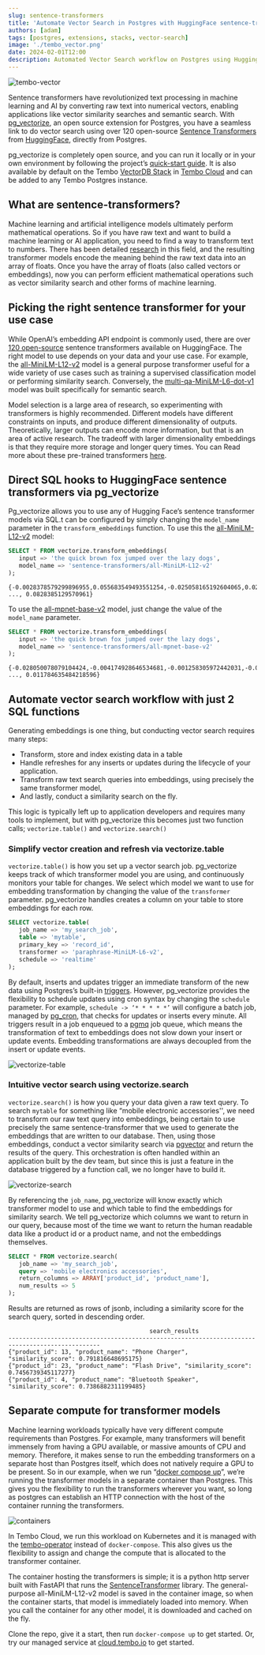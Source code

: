 ```yaml
---
slug: sentence-transformers
title: 'Automate Vector Search in Postgres with HuggingFace sentence-transformers and pg_vectorize'
authors: [adam]
tags: [postgres, extensions, stacks, vector-search]
image: './tembo_vector.png'
date: 2024-02-01T12:00
description: Automated Vector Search workflow on Postgres using Hugging Face sentence-transformers and pg_vectorize
---
```


![tembo-vector](./tembo_vector.png "tembo-vector")

Sentence transformers have revolutionized text processing in machine learning and AI by converting raw text into numerical vectors, enabling applications like vector similarity searches and semantic search. With [pg_vectorize](https://github.com/tembo-io/pg_vectorize), an open source extension for Postgres, you have a seamless link to do vector search using over 120 open-source [Sentence Transformers](https://huggingface.co/sentence-transformers) from [HuggingFace](https://huggingface.co), directly from Postgres.

pg_vectorize is completely open source, and you can run it locally or in your own environment by following the project’s [quick-start guide](https://github.com/tembo-io/pg_vectorize?tab=readme-ov-file#pg_vectorize). It is also available by default on the Tembo [VectorDB Stack](https://tembo.io/docs/tembo-stacks/vector-db) in [Tembo Cloud](https://tembo.io) and can be added to any Tembo Postgres instance.

## What are sentence-transformers?

Machine learning and artificial intelligence models ultimately perform mathematical operations. So if you have raw text and want to build a machine learning or AI application, you need to find a way to transform text to numbers. There has been detailed [research](https://arxiv.org/abs/1908.10084) in this field, and  the resulting transformer models encode the meaning behind the raw text data into an array of floats. Once you have the array of floats (also called vectors or embeddings), now you can perform efficient mathematical operations such as vector similarity search and other forms of machine learning. 

## Picking the right sentence transformer for your use case

While OpenAI’s embedding API endpoint is commonly used, there are over [120 open-source](https://huggingface.co/sentence-transformers) sentence transformers available on HuggingFace. The right model to use depends on your data and your use case. For example, the [all-MiniLM-L12-v2](https://huggingface.co/sentence-transformers/all-MiniLM-L12-v2) model is a general purpose transformer useful for a wide variety of use cases such as training a supervised classification model or performing similarity search. Conversely, the [multi-qa-MiniLM-L6-dot-v1](https://huggingface.co/sentence-transformers/multi-qa-MiniLM-L6-dot-v1) model was built specifically for semantic search.

Model selection is a large area of research, so experimenting with transformers is highly recommended. Different models have different constraints on inputs, and produce different dimensionality of outputs. Theoretically, larger outputs can encode more information, but that is an area of active research. The tradeoff with larger dimensionality embeddings is that they require more storage and longer query times. You can  Read more about these pre-trained transformers [here](https://www.sbert.net/docs/pretrained_models.html).

## Direct SQL hooks to HuggingFace sentence transformers via pg_vectorize

Pg_vectorize allows you to use any of Hugging Face’s sentence transformer models via SQL.t can be configured by simply changing the `model_name` parameter in the `transform_embeddings` function. To use this the [all-MiniLM-L12-v2](https://huggingface.co/sentence-transformers/all-MiniLM-L12-v2) model:

```sql
SELECT * FROM vectorize.transform_embeddings(
   input => 'the quick brown fox jumped over the lazy dogs',
   model_name => 'sentence-transformers/all-MiniLM-L12-v2'
);
```

```text
{-0.0028378579299896955,0.055683549493551254,-0.025058165192604065,0.02842593938112259, ..., 0.0828385129570961}
```

To use the [all-mpnet-base-v2](https://huggingface.co/sentence-transformers/all-mpnet-base-v2) model, just change the value of the `model_name` parameter.

```sql
SELECT * FROM vectorize.transform_embeddings(
   input => 'the quick brown fox jumped over the lazy dogs',
   model_name => 'sentence-transformers/all-mpnet-base-v2'
);
```

```text
{-0.028050078079104424,-0.004174928646534681,-0.001258305972442031,-0.017915889620780945, ..., 0.011784635484218596}
```

## Automate vector search workflow with just 2 SQL functions

Generating embeddings is one thing, but conducting vector search requires many steps:

* Transform, store and index existing data in a table
* Handle refreshes for any inserts or updates during the lifecycle of your application.
* Transform raw text search queries into embeddings, using precisely the same transformer model,
* And lastly, conduct a similarity search on the fly.

This logic is typically left up to application developers and requires many tools to implement, but with pg_vectorize this becomes just two function calls; `vectorize.table()` and `vectorize.search()`

### Simplify vector creation and refresh via vectorize.table

`vectorize.table()` is how you set up a vector search job. pg_vectorize keeps track of which transformer model you are using, and continuously monitors your table for changes. We select which model we want to use for embedding transformation by changing the value of the `transformer` parameter. pg_vectorize handles creates a column on your table to store embeddings for each row.

```sql
SELECT vectorize.table(
   job_name => 'my_search_job',
   table => 'mytable',
   primary_key => 'record_id',
   transformer => 'paraphrase-MiniLM-L6-v2',
   schedule => 'realtime'
);
```

By default, inserts and updates trigger an immediate transform of the new data using Postgres’s built-in [triggers](https://www.postgresql.org/docs/current/sql-createtrigger.html). However, pg_vectorize provides the flexibility to schedule updates using cron syntax by changing the `schedule` parameter. For example, `schedule -> ‘* * * * *’` will configure a batch job, managed by [pg_cron](https://github.com/citusdata/pg_cron), that checks for updates or inserts every minute. All triggers result in a job enqueued to a [pgmq](https://github.com/tembo-io/pgmq) job queue, which means the transformation of text to embeddings does not slow down your insert or update events. Embedding transformations are always decoupled from the insert or update events.

![vectorize-table](./vectorize-table.png "vectorize-table")

### Intuitive vector search using vectorize.search

`vectorize.search()` is how you query your data given a raw text query. To search `mytable` for something like “mobile electronic accessories'', we need to transform our raw text query into embeddings, being certain to use precisely the same sentence-transformer that we used to generate the embeddings that are written to our database. Then, using those embeddings, conduct a vector similarity search via [pgvector](https://github.com/pgvector/pgvector) and return the results of the query. This orchestration is often handled within an application built by the dev team, but since this is just a feature in the database triggered by a function call, we no longer have to build it.

![vectorize-search](./vectorize-search.png "vectorize-search")

By referencing the `job_name`, pg_vectorize will know exactly which transformer model to use and which table to find the embeddings for similarity search. We tell pg_vectorize which columns we want to return in our query, because most of the time we want to return the human readable data like a product id or a product name, and not the embeddings themselves.

```sql
SELECT * FROM vectorize.search(
   job_name => 'my_search_job',
   query => 'mobile electronics accessories',
   return_columns => ARRAY['product_id', 'product_name'],
   num_results => 5
);
```

Results are returned as rows of jsonb, including a similarity score for the search query, sorted in descending order.

```text
                                        search_results                                        
------------------------------------------------------------------------------------------------
{"product_id": 13, "product_name": "Phone Charger", "similarity_score": 0.791816648695175}
{"product_id": 23, "product_name": "Flash Drive", "similarity_score": 0.7456739345117277}
{"product_id": 4, "product_name": "Bluetooth Speaker", "similarity_score": 0.7386882311199485}
```

## Separate compute for transformer models

Machine learning workloads typically have very different compute requirements than Postgres. For example, many transformers will benefit immensely from having a GPU available, or massive amounts of CPU and memory. Therefore, it makes sense to run the embedding transformers on a separate host than Postgres itself, which does not natively require a GPU to be present. So in our example, when we run “[docker compose up](https://github.com/tembo-io/pg_vectorize/blob/main/docker-compose.yml)”, we’re running the transformer models in a separate container than Postgres. This gives you the flexibility to run the transformers wherever you want, so long as postgres can establish an HTTP connection with the host of the container running the transformers.

![containers](./containers.png "containers")

In Tembo Cloud, we run this workload on Kubernetes and it is managed with the [tembo-operator](https://github.com/tembo-io/tembo/tree/main/tembo-operator) instead of `docker-compose`. This also gives us the flexibility to assign and change the compute that is allocated to the transformer container.

The container hosting the transformers is simple; it is a python http server built with FastAPI that runs the [SentenceTransformer](https://pypi.org/project/sentence-transformers/) library. The general-purpose all-MiniLM-L12-v2 model is saved in the container image, so when the container starts, that model is immediately loaded into memory. When you call the container for any other model, it is downloaded and cached on the fly.

Clone the repo, give it a start, then run `docker-compose up` to get started. Or, try our managed service at [cloud.tembo.io](https://cloud.tembo.io) to get started.
